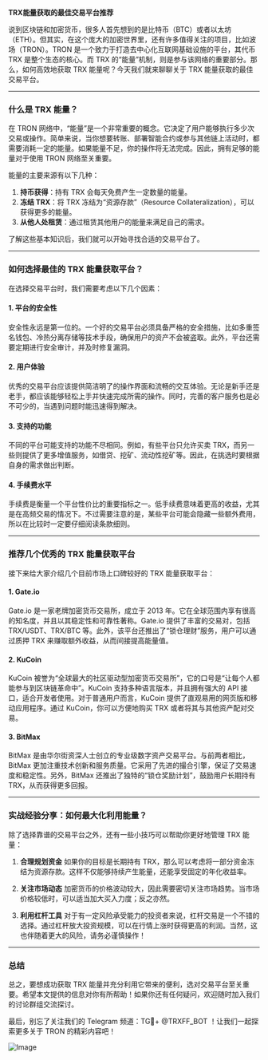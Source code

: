 **TRX能量获取的最佳交易平台推荐**

说到区块链和加密货币，很多人首先想到的是比特币（BTC）或者以太坊（ETH）。但其实，在这个庞大的加密世界里，还有许多值得关注的项目，比如波场（TRON）。TRON 是一个致力于打造去中心化互联网基础设施的平台，其代币 TRX 是整个生态的核心。而 TRX 的“能量”机制，则是参与该网络的重要部分。那么，如何高效地获取 TRX 能量呢？今天我们就来聊聊关于 TRX 能量获取的最佳交易平台。

---

### 什么是 TRX 能量？

在 TRON 网络中，“能量”是一个非常重要的概念。它决定了用户能够执行多少次交易或操作。简单来说，当你想要转账、部署智能合约或参与其他链上活动时，都需要消耗一定的能量。如果能量不足，你的操作将无法完成。因此，拥有足够的能量对于使用 TRON 网络至关重要。

能量的主要来源有以下几种：
1. **持币获得**：持有 TRX 会每天免费产生一定数量的能量。
2. **冻结 TRX**：将 TRX 冻结为“资源存款”（Resource Collateralization），可以获得更多的能量。
3. **从他人处租赁**：通过租赁其他用户的能量来满足自己的需求。

了解这些基本知识后，我们就可以开始寻找合适的交易平台了。

---

### 如何选择最佳的 TRX 能量获取平台？

在选择交易平台时，我们需要考虑以下几个因素：

#### 1. 平台的安全性
安全性永远是第一位的。一个好的交易平台必须具备严格的安全措施，比如多重签名钱包、冷热分离存储等技术手段，确保用户的资产不会被盗取。此外，平台还需要定期进行安全审计，并及时修复漏洞。

#### 2. 用户体验
优秀的交易平台应该提供简洁明了的操作界面和流畅的交互体验。无论是新手还是老手，都应该能够轻松上手并快速完成所需的操作。同时，完善的客户服务也是必不可少的，当遇到问题时能迅速得到解决。

#### 3. 支持的功能
不同的平台可能支持的功能不尽相同。例如，有些平台只允许买卖 TRX，而另一些则提供了更多增值服务，如借贷、挖矿、流动性挖矿等。因此，在挑选时要根据自身的需求做出判断。

#### 4. 手续费水平
手续费是衡量一个平台性价比的重要指标之一。低手续费意味着更高的收益，尤其是在高频交易的情况下。不过需要注意的是，某些平台可能会隐藏一些额外费用，所以在比较时一定要仔细阅读条款细则。

---

### 推荐几个优秀的 TRX 能量获取平台

接下来给大家介绍几个目前市场上口碑较好的 TRX 能量获取平台：

#### 1. Gate.io
Gate.io 是一家老牌加密货币交易所，成立于 2013 年。它在全球范围内享有很高的知名度，并且以其稳定性和可靠性著称。Gate.io 提供了丰富的交易对，包括 TRX/USDT、TRX/BTC 等。此外，该平台还推出了“锁仓理财”服务，用户可以通过质押 TRX 来赚取额外收益，从而间接提高能量值。

#### 2. KuCoin
KuCoin 被誉为“全球最大的社区驱动型加密货币交易所”，它的口号是“让每个人都能参与到区块链革命中”。KuCoin 支持多种语言版本，并且拥有强大的 API 接口，适合开发者使用。对于普通用户而言，KuCoin 提供了直观易用的网页版和移动应用程序。通过 KuCoin，你可以方便地购买 TRX 或者将其与其他资产配对交易。

#### 3. BitMax
BitMax 是由华尔街资深人士创立的专业级数字资产交易平台。与前两者相比，BitMax 更加注重技术创新和服务质量。它采用了先进的撮合引擎，保证了交易速度和稳定性。另外，BitMax 还推出了独特的“锁仓奖励计划”，鼓励用户长期持有 TRX，从而获得更多回报。

---

### 实战经验分享：如何最大化利用能量？

除了选择靠谱的交易平台之外，还有一些小技巧可以帮助你更好地管理 TRX 能量：

1. **合理规划资金**
   如果你的目标是长期持有 TRX，那么可以考虑将一部分资金冻结为资源存款。这样不仅能够持续产生能量，还能享受固定的年化收益率。

2. **关注市场动态**
   加密货币的价格波动较大，因此需要密切关注市场趋势。当市场价格较低时，可以适当加大买入力度；反之亦然。

3. **利用杠杆工具**
   对于有一定风险承受能力的投资者来说，杠杆交易是一个不错的选择。通过杠杆放大投资规模，可以在行情上涨时获得更高的利润。当然，这也伴随着更大的风险，请务必谨慎操作！

---

### 总结

总之，要想成功获取 TRX 能量并充分利用它带来的便利，选对交易平台至关重要。希望本文提供的信息对你有所帮助！如果你还有任何疑问，欢迎随时加入我们的讨论群组交流探讨。

最后，别忘了关注我们的 Telegram 频道：TG💪+ @TRXFF_BOT ！让我们一起探索更多关于 TRON 的精彩内容吧！

![Image](https://github.com/user-attachments/assets/a9ced9e0-a9b8-4136-8aef-a09665821e59)